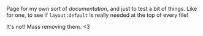 Page for my own sort of *documentation*, and just to test a bit of things. Like for one, to see if `layout:default` is really needed at the top of every file!

It's not! Mass removing them. <3